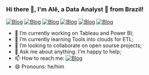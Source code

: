 ### Hi there 👋, I'm Alê, a Data Analyst 🚀 from Brazil!

[![Blog](https://img.shields.io/badge/Tableau-E97627?style=for-the-badge&logo=Tableau&logoColor=white)](https://public.tableau.com/app/profile/al.cio.nunes.barbosa) [![Blog](https://img.shields.io/badge/Gmail-D14836?style=for-the-badge&logo=gmail&logoColor=white)](artista.z21@gmail.com) [![Blog](https://img.shields.io/badge/Kaggle-20BEFF?style=for-the-badge&logo=Kaggle&logoColor=white)]() [![Blog](https://img.shields.io/badge/Medium-12100E?style=for-the-badge&logo=medium&logoColor=white)](https://medium.com/@artista.z21/teste-f08d334afe20) [![Blog](https://img.shields.io/badge/Databricks-FF3621?style=for-the-badge&logo=Databricks&logoColor=white)]() [![Blog](https://img.shields.io/badge/Colab-F9AB00?style=for-the-badge&logo=googlecolab&color=525252)]()

<!-- [![Blog]()]() -->

- 🔭 I’m currently working on Tableau and Power BI;
- 🌱 I’m currently learning Tools into clouds for ETL;
- 👯 I’m looking to collaborate on open sourse projects; 
- 💬 Ask me about anything. I'm happy to help;
- 📫 How to reach me: [![Blog](https://img.shields.io/badge/LinkedIn-0077B5?style=for-the-badge&logo=linkedin&logoColor=white)](https://www.linkedin.com/in/al%C3%A9cio-n-9a6a30109/)
- 😄 Pronouns: he/him


